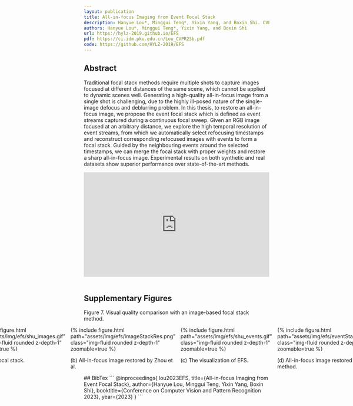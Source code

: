 ```yaml
---
layout: publication
title: All-in-focus Imaging from Event Focal Stack
description: Hanyue Lou*, Minggui Teng*, Yixin Yang, and Boxin Shi. CVPR 2023.
authors: Hanyue Lou*, Minggui Teng*, Yixin Yang, and Boxin Shi
url: https://hylz-2019.github.io/EFS
pdf: https://ci.idm.pku.edu.cn/Lou_CVPR23b.pdf
code: https://github.com/HYLZ-2019/EFS
---
```


## Abstract 
Traditional focal stack methods require multiple shots to capture images focused at different distances of the same scene, which cannot be applied to dynamic scenes well. Generating a high-quality all-in-focus image from a single shot is challenging, due to the highly ill-posed nature of the single-image defocus and deblurring problem. In this thesis, to restore an all-in-focus image, we propose the event focal stack which is defined as event streams captured during a continuous focal sweep. Given an RGB image focused at an arbitrary distance, we explore the high temporal resolution of event streams, from which we automatically select refocusing timestamps and reconstruct corresponding refocused images with events to form a focal stack. Guided by the neighbouring events around the selected timestamps, we can merge the focal stack with proper weights and restore a sharp all-in-focus image. Experimental results on both synthetic and real datasets show superior performance over state-of-the-art methods. 

<div>
  <div style="position:relative;padding-top:56.25%;">
    <iframe src="https://www.youtube.com/embed/9HQLqj4cY7o" title="YouTube video player" frameborder="0" allow="accelerometer; autoplay; clipboard-write; encrypted-media; gyroscope; picture-in-picture; web-share" allowfullscreen
      style="position:absolute;top:0;left:0;width:100%;height:100%;"></iframe>
  </div>
</div>

<br>

## Supplementary Figures
Figure 7. Visual quality comparison with an image-based focal stack method.
<div style="display:flex;flex-direction:row;justify-content:center;align-items:flex-start;">
    <div class="image-with-caption" style="margin-right:1em">
        {% include figure.html path="assets/img/efs/shu_images.gif" class="img-fluid rounded z-depth-1" zoomable=true %}
        <p>(a) Image focal stack.</p>
    </div>
    <div class="image-with-caption" style="margin-right:1em">
        {% include figure.html path="assets/img/efs/imageStackRes.png" class="img-fluid rounded z-depth-1" zoomable=true %}
        <p>(b) All-in-focus image restored by Zhou et al.</p>
    </div>
    <div class="image-with-caption" style="margin-right:1em">
        {% include figure.html path="assets/img/efs/shu_events.gif" class="img-fluid rounded z-depth-1" zoomable=true %}
        <p>(c) The visualization of EFS.</p>
    </div>
    <div class="image-with-caption">
        {% include figure.html path="assets/img/efs/eventStackRes.png" class="img-fluid rounded z-depth-1" zoomable=true %}
        <p>(d) All-in-focus image restored by our method.</p>
    </div>
</div>
## BibTex
```
@inproceedings{
    lou2023EFS,
    title={All-in-focus Imaging from Event Focal Stack},
    author={Hanyue Lou, Minggui Teng, Yixin Yang, Boxin Shi},
    booktitle={Conference on Computer Vision and Pattern Recognition 2023},
    year={2023}
}
```
